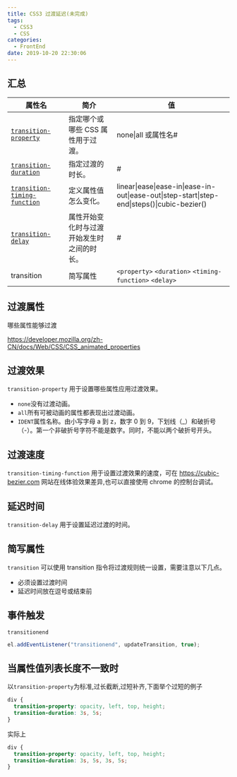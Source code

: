 ```yaml
---
title: CSS3 过渡延迟(未完成)
tags:
  - CSS3
  - CSS
categories:
  - FrontEnd
date: 2019-10-20 22:30:06
---
```


## 汇总

| 属性名                                                                                                      | 简介                                       | 值                                                                                          |
| ----------------------------------------------------------------------------------------------------------- | ------------------------------------------ | ------------------------------------------------------------------------------------------- |
| [`transition-property`](https://developer.mozilla.org/zh-CN/docs/Web/CSS/transition-property)               | 指定哪个或哪些 CSS 属性用于过渡。          | none\|all 或属性名#                                                                         |
| [`transition-duration`](https://developer.mozilla.org/zh-CN/docs/Web/CSS/transition-duration)               | 指定过渡的时长。                           | #                                                                                           |
| [`transition-timing-function`](https://developer.mozilla.org/zh-CN/docs/Web/CSS/transition-timing-function) | 定义属性值怎么变化。                       | linear\|ease\|ease-in\|ease-in-out\|ease-out\|step-start\|step-end\|steps()\|cubic-bezier() |
| [`transition-delay`](https://developer.mozilla.org/zh-CN/docs/Web/CSS/transition-delay)                     | 属性开始变化时与过渡开始发生时之间的时长。 | #                                                                                           |
| transition                                                                                                  | 简写属性                                   | `<property>` `<duration>` `<timing-function>` `<delay>`                                     |

## 过渡属性

哪些属性能够过渡

https://developer.mozilla.org/zh-CN/docs/Web/CSS/CSS_animated_properties

## 过渡效果

`transition-property`
用于设置哪些属性应用过渡效果。

- `none`没有过渡动画。
- `all`所有可被动画的属性都表现出过渡动画。
- `IDENT`属性名称。由小写字母 a 到 z，数字 0 到 9，下划线（\_）和破折号（-）。第一个非破折号字符不能是数字。同时，不能以两个破折号开头。

## 过渡速度

`transition-timing-function`
用于设置过渡效果的速度，可在 https://cubic-bezier.com 网站在线体验效果差异,也可以直接使用 chrome 的控制台调试。

## 延迟时间

`transition-delay`
用于设置延迟过渡的时间。

## 简写属性

`transition`
可以使用 transition 指令将过渡规则统一设置，需要注意以下几点。

- 必须设置过渡时间
- 延迟时间放在逗号或结束前

## 事件触发

`transitionend`

```JavaScript
el.addEventListener("transitionend", updateTransition, true);
```

## 当属性值列表长度不一致时

以`transition-property`为标准,过长截断,过短补齐,下面举个过短的例子

```css
div {
  transition-property: opacity, left, top, height;
  transition-duration: 3s, 5s;
}
```

实际上

```css
div {
  transition-property: opacity, left, top, height;
  transition-duration: 3s, 5s, 3s, 5s;
}
```
